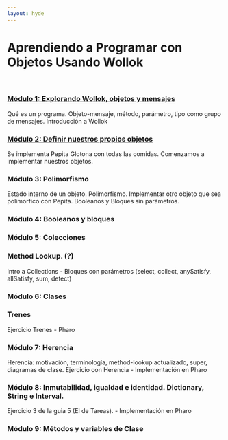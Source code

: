 ```yaml
---
layout: hyde
---
```


# Aprendiendo a Programar con Objetos Usando Wollok

<br/>

### [Módulo 1: Explorando Wollok, objetos y mensajes](aprendiendo-modulo1)

Qué es un programa. Objeto-mensaje, método, parámetro, tipo como grupo de mensajes.
Introducción a Wollok

### [Módulo 2: Definir nuestros propios objetos](aprendiendo-modulo2)

Se implementa Pepita Glotona con todas las comidas. Comenzamos a implementar nuestros objetos.

### Módulo 3: Polimorfismo

Estado interno de un objeto. Polimorfismo. Implementar otro objeto que sea polimorfico con Pepita. Booleanos y Bloques sin parámetros.

### Módulo 4: Booleanos y bloques


### Módulo 5: Colecciones

### Method Lookup. (?)
Intro a Collections - Bloques con parámetros (select, collect, anySatisfy, allSatisfy, sum, detect)

### Módulo 6: Clases

### Trenes

Ejercicio Trenes - Pharo


### Módulo 7: Herencia

Herencia: motivación, terminología, method-lookup actualizado, super, diagramas de clase.
Ejercicio con Herencia - Implementación en Pharo


### Módulo 8: Inmutabilidad, igualdad e identidad. Dictionary, String e Interval.

Ejercicio 3 de la guia 5 (El de Tareas). - Implementación en Pharo


### Módulo 9: Métodos y variables de Clase
